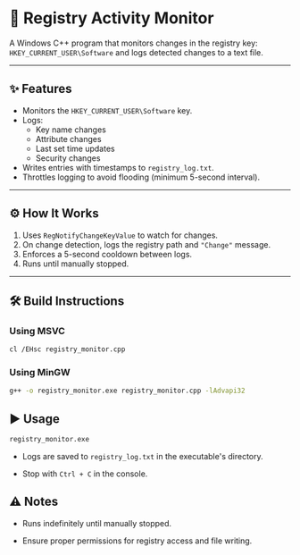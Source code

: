 
# 🔑 Registry Activity Monitor

A Windows C++ program that monitors changes in the registry key:  
`HKEY_CURRENT_USER\Software` and logs detected changes to a text file.

---

## ✨ Features

- Monitors the `HKEY_CURRENT_USER\Software` key.
- Logs:
  - Key name changes
  - Attribute changes
  - Last set time updates
  - Security changes
- Writes entries with timestamps to `registry_log.txt`.
- Throttles logging to avoid flooding (minimum 5-second interval).

---

## ⚙ How It Works

1. Uses `RegNotifyChangeKeyValue` to watch for changes.
2. On change detection, logs the registry path and `"Change"` message.
3. Enforces a 5-second cooldown between logs.
4. Runs until manually stopped.

---

## 🛠 Build Instructions

### Using MSVC
```bash
cl /EHsc registry_monitor.cpp
```

### Using MinGW
```bash
g++ -o registry_monitor.exe registry_monitor.cpp -lAdvapi32
```

## ▶ Usage
```bash
registry_monitor.exe
```

- Logs are saved to `registry_log.txt` in the executable's directory.

- Stop with `Ctrl + C` in the console.


## ⚠ Notes
- Runs indefinitely until manually stopped.

- Ensure proper permissions for registry access and file writing.